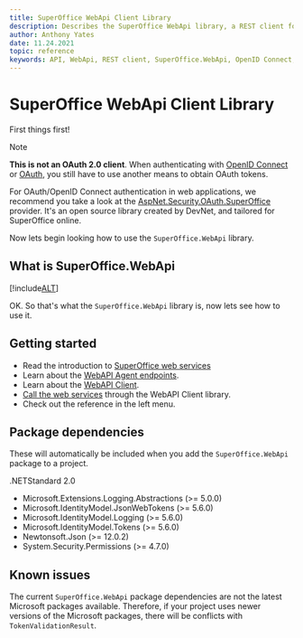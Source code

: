 ```yaml
---
title: SuperOffice WebApi Client Library
description: Describes the SuperOffice WebApi library, a REST client for SuperOffice web services.
author: Anthony Yates
date: 11.24.2021
topic: reference
keywords: API, WebApi, REST client, SuperOffice.WebApi, OpenID Connect, OAuth, TokenValidationResult
---
```


# SuperOffice WebApi Client Library

First things first!

> [!NOTE]
> **This is not an OAuth 2.0 client**. When authenticating with [OpenID Connect][5] or [OAuth][4], you still have to use another means to obtain OAuth tokens.

For OAuth/OpenID Connect authentication in web applications, we recommend you take a look at the [AspNet.Security.OAuth.SuperOffice][1] provider. It's an open source library created by DevNet, and tailored for SuperOffice online.

Now lets begin looking how to use the `SuperOffice.WebApi` library.

## What is SuperOffice.WebApi

[!include[ALT](../../includes/webapi-client-intro.md)]

OK. So that's what the `SuperOffice.WebApi` library is, now lets see how to use it.

## Getting started

* Read the introduction to [SuperOffice web services][6]
* Learn about the [WebAPI Agent endpoints][3].
* Learn about the [WebAPI Client][2].
* [Call the web services][7] through the WebAPI Client library.
* Check out the reference in the left menu.

## Package dependencies

These will automatically be included when you add the `SuperOffice.WebApi` package to a project.

.NETStandard 2.0

* Microsoft.Extensions.Logging.Abstractions (>= 5.0.0)
* Microsoft.IdentityModel.JsonWebTokens (>= 5.6.0)
* Microsoft.IdentityModel.Logging (>= 5.6.0)
* Microsoft.IdentityModel.Tokens (>= 5.6.0)
* Newtonsoft.Json (>= 12.0.2)
* System.Security.Permissions (>= 4.7.0)

## Known issues

The current `SuperOffice.WebApi` package dependencies are not the latest Microsoft packages available. Therefore, if your project uses newer versions of the Microsoft packages, there will be conflicts with `TokenValidationResult`.

<!-- Referenced links -->

[1]: https://www.nuget.org/packages/AspNet.Security.OAuth.SuperOffice/
[2]: ../../web-services/proxies/index.md
[3]: ../../web-services/endpoints/agents-webapi/index.md
[4]: ../../authentication/online/index.md#oauth
[5]: ../../authentication/online/index.md#oidc
[6]: ../../web-services/index.md
[7]: ../../web-services/proxies/superoffice-webapi/index.md
